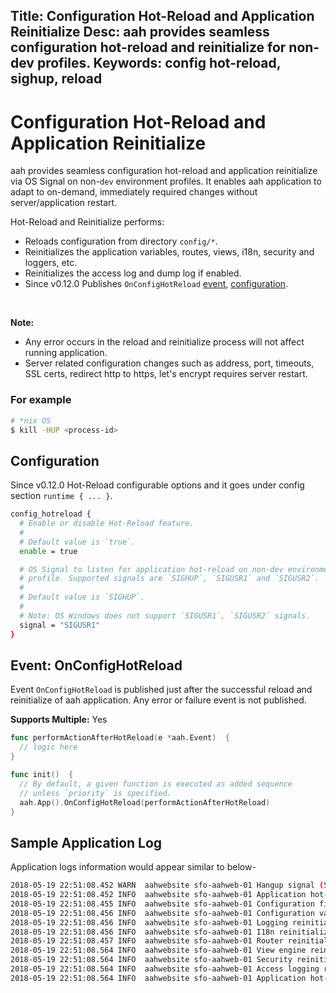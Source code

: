 Title: Configuration Hot-Reload and Application Reinitialize
Desc: aah provides seamless configuration hot-reload and reinitialize for non-dev profiles.
Keywords: config hot-reload, sighup, reload
---
# Configuration Hot-Reload and Application Reinitialize

aah provides seamless configuration hot-reload and application reinitialize via OS Signal on non-`dev` environment profiles. It enables aah application to adapt to on-demand, immediately required changes without server/application restart.

Hot-Reload and Reinitialize performs:

  * Reloads configuration from directory `config/*`.
  * Reinitializes the application variables, routes, views, i18n, security and loggers, etc.
  * Reinitializes the access log and dump log if enabled.
  * <span class="badge lb-sm">Since v0.12.0</span> Publishes `OnConfigHotReload` [event](#event-onconfighotreload), [configuration](#configuration).

<br>
<div class="alert alert-info-blue">
<p><strong>Note:</strong> 
<ul>
<li>Any error occurs in the reload and reinitialize process will not affect running application.</li>
<li>Server related configuration changes such as address, port, timeouts, SSL certs, redirect http to https, let's encrypt requires server restart.</li>
</p>
</div>

### For example

```bash
# *nix OS
$ kill -HUP <process-id>
```

## Configuration 

<span class="badge lb-sm">Since v0.12.0</span> Hot-Reload configurable options and it goes under config section `runtime { ... }`.

```bash
config_hotreload {
  # Enable or disable Hot-Reload feature.
  #
  # Default value is `true`.
  enable = true

  # OS Signal to listen for application hot-reload on non-dev environment
  # profile. Supported signals are `SIGHUP`, `SIGUSR1` and `SIGUSR2`.
  #
  # Default value is `SIGHUP`.
  #
  # Note: OS Windows does not support `SIGUSR1`, `SIGUSR2` signals.
  signal = "SIGUSR1"
}
```

## Event: OnConfigHotReload

Event `OnConfigHotReload` is published just after the successful reload and reinitialize of aah application. Any error or failure event is not published.

**Supports Multiple:** Yes

```go
func performActionAfterHotReload(e *aah.Event)  {
  // logic here
}

func init()  {
  // By default, a given function is executed as added sequence
  // unless `priority` is specified.
  aah.App().OnConfigHotReload(performActionAfterHotReload)
}

```

## Sample Application Log

Application logs information would appear similar to below-

```bash
2018-05-19 22:51:08.452 WARN  aahwebsite sfo-aahweb-01 Hangup signal (SIGHUP) received
2018-05-19 22:51:08.452 INFO  aahwebsite sfo-aahweb-01 Application hot-reload and reinitialization starts ...
2018-05-19 22:51:08.455 INFO  aahwebsite sfo-aahweb-01 Configuration files reload succeeded
2018-05-19 22:51:08.456 INFO  aahwebsite sfo-aahweb-01 Configuration values reinitialize succeeded
2018-05-19 22:51:08.456 INFO  aahwebsite sfo-aahweb-01 Logging reinitialize succeeded
2018-05-19 22:51:08.456 INFO  aahwebsite sfo-aahweb-01 I18n reinitialize succeeded
2018-05-19 22:51:08.457 INFO  aahwebsite sfo-aahweb-01 Router reinitialize succeeded
2018-05-19 22:51:08.564 INFO  aahwebsite sfo-aahweb-01 View engine reinitialize succeeded
2018-05-19 22:51:08.564 INFO  aahwebsite sfo-aahweb-01 Security reinitialize succeeded
2018-05-19 22:51:08.564 INFO  aahwebsite sfo-aahweb-01 Access logging reinitialize succeeded
2018-05-19 22:51:08.564 INFO  aahwebsite sfo-aahweb-01 Application hot-reload and reinitialization was successful
```
